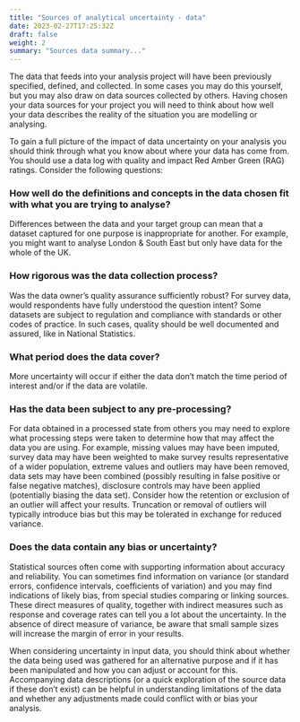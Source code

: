 ```yaml
---
title: "Sources of analytical uncertainty - data"
date: 2023-02-27T17:25:32Z
draft: false
weight: 2
summary: "Sources data summary..."
---
```


The data that feeds into your analysis project will have been previously specified, defined, and collected. In some cases you may do this yourself, but you may also draw on data sources collected by others. Having chosen your data sources for your project you will need to think about how well your data describes the reality of the situation you are modelling or analysing.

To gain a full picture of the impact of data uncertainty on your analysis you should think through what you know about where your data has come from. You should use a data log with quality and impact Red Amber Green (RAG) ratings. Consider the following questions:

### How well do the definitions and concepts in the data chosen fit with what you are trying to analyse?
Differences between the data and your target group can mean that a dataset captured for one purpose is inappropriate for another. For example, you might want to analyse London & South East but only have data for the whole of the UK.

### How rigorous was the data collection process?
Was the data owner’s quality assurance sufficiently robust? For survey data, would respondents have fully understood the question intent? Some datasets are subject to regulation and compliance with standards or other codes of practice. In such cases, quality should be well documented and assured, like in National Statistics.

### What period does the data cover?
More uncertainty will occur if either the data don’t match the time period of interest and/or if the data are volatile.

### Has the data been subject to any pre-processing?
For data obtained in a processed state from others you may need to explore what processing steps were taken to determine how that may affect the data you are using. For example, missing values may have been imputed, survey data may have been weighted to make survey results representative of a wider population, extreme values and outliers may have been removed, data sets may have been combined (possibly resulting in false positive or false negative matches), disclosure controls may have been applied (potentially biasing the data set). Consider how the retention or exclusion of an outlier will affect your results. Truncation or removal of outliers will typically introduce bias but this may be tolerated in exchange for reduced variance.

### Does the data contain any bias or uncertainty?
Statistical sources often come with supporting information about accuracy and reliability. You can sometimes find information on variance (or standard errors, confidence intervals, coefficients of variation) and you may find indications of likely bias, from special studies comparing or linking sources. These direct measures of quality, together with indirect measures such as response and coverage rates can tell you a lot about the uncertainty. In the absence of direct measure of variance, be aware that small sample sizes will increase the margin of error in your results.

When considering uncertainty in input data, you should think about whether the data being used was gathered for an alternative purpose and if it has been manipulated and how you can adjust or account for this. Accompanying data descriptions (or a quick exploration of the source data if these don’t exist) can be helpful in understanding limitations of the data and whether any adjustments made could conflict with or bias your analysis.